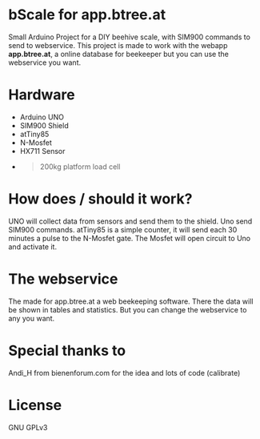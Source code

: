 # bScale for app.btree.at

Small Arduino Project for a DIY beehive scale, with SIM900 commands to send to webservice. This project is made to work with the webapp **app.btree.at**, a online database for beekeeper but you can use the webservice you want. 

# Hardware

* Arduino UNO
* SIM900 Shield
* atTiny85
* N-Mosfet
* HX711 Sensor
* > 200kg platform load cell

# How does / should it work?

UNO will collect data from sensors and send them to the shield. Uno send SIM900 commands. 
atTiny85 is a simple counter, it will send each 30 minutes a pulse to the N-Mosfet gate. The Mosfet will open circuit to Uno and activate it.

# The webservice

The made for app.btree.at a web beekeeping software. There the data will be shown in tables and statistics. But you can change the webservice to any you want.

# Special thanks to
Andi_H from bienenforum.com for the idea and lots of code (calibrate)

# License 
GNU GPLv3 


